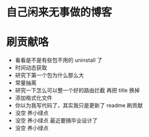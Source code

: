 # 自己闲来无事做的博客

# 刷贡献咯

- 看看是不是有些包不用的 uninstall 了
- 时间动态获取
- 研究下第一个包为什么那么大
- 常量抽离
- 研究一下怎么可以整一个好的路由拦截 再把 title 换掉
- 添加格式化文件
- 你以为我写代码了，其实我只是更新了 readme 刷贡献
- 没空 养小绿点
- 没空 养小绿点 最近要搞毕业设计了
- 没空 养小绿点
